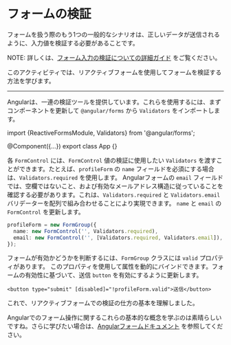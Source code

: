 # フォームの検証

フォームを扱う際のもう1つの一般的なシナリオは、正しいデータが送信されるように、入力値を検証する必要があることです。

NOTE: 詳しくは、[フォーム入力の検証についての詳細ガイド](/guide/forms/reactive-forms#validating-form-input) をご覧ください。

このアクティビティでは、リアクティブフォームを使用してフォームを検証する方法を学びます。

<hr>

<docs-workflow>

<docs-step title="バリデーターのインポート">

Angularは、一連の検証ツールを提供しています。これらを使用するには、まずコンポーネントを更新して `@angular/forms` から `Validators` をインポートします。

<docs-code language="ts" highlight="[1]">
import {ReactiveFormsModule, Validators} from '@angular/forms';

@Component({...})
export class App {}
</docs-code>

</docs-step>

<docs-step title="フォームへの検証の追加">

各 `FormControl` には、`FormControl` 値の検証に使用したい `Validators` を渡すことができます。たとえば、`profileForm` の `name` フィールドを必須にする場合は、`Validators.required` を使用します。
Angularフォームの `email` フィールドでは、空欄ではないこと、および有効なメールアドレス構造に従っていることを確認する必要があります。これは、`Validators.required` と `Validators.email` バリデーターを配列で組み合わせることにより実現できます。
`name` と `email` の `FormControl` を更新します。

```ts
profileForm = new FormGroup({
  name: new FormControl('', Validators.required),
  email: new FormControl('', [Validators.required, Validators.email]),
});
```

</docs-step>

<docs-step title="テンプレートでのフォーム検証の確認">

フォームが有効かどうかを判断するには、`FormGroup` クラスには `valid` プロパティがあります。
このプロパティを使用して属性を動的にバインドできます。フォームの有効性に基づいて、送信 `button` を有効にするように更新します。

```angular-html
<button type="submit" [disabled]="!profileForm.valid">送信</button>
```

</docs-step>

</docs-workflow>

これで、リアクティブフォームでの検証の仕方の基本を理解しました。

Angularでのフォーム操作に関するこれらの基本的な概念を学ぶのは素晴らしいですね。さらに学びたい場合は、[Angularフォームドキュメント](guide/forms/form-validation) を参照してください。
